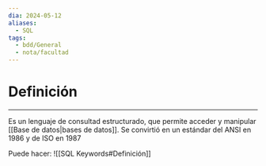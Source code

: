 ```yaml
---
dia: 2024-05-12
aliases:
  - SQL
tags:
  - bdd/General
  - nota/facultad
---
```

# Definición
---
Es un lenguaje de consultad estructurado, que permite acceder y manipular [[Base de datos|bases de datos]]. Se convirtió en un estándar del ANSI en 1986 y de ISO en 1987

Puede hacer: ![[SQL Keywords#Definición]]